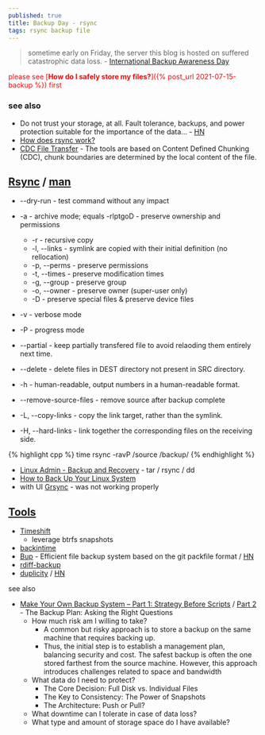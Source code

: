 ```yaml
---
published: true
title: Backup Day - rsync
tags: rsync backup file
---
```

> sometime early on Friday, the server this blog is hosted on suffered catastrophic data loss.  - [International Backup Awareness Day](https://blog.codinghorror.com/international-backup-awareness-day/)

<span style="color:red">please see [**How do I safely store my files?**]({% post_url 2021-07-15-backup %}) first</span>

### see also
- Do not trust your storage, at all. Fault tolerance, backups, and power protection suitable for the importance of the data... - [HN](https://news.ycombinator.com/item?id=40771922)
- [	How does rsync work?](https://news.ycombinator.com/item?id=31958536)
- [CDC File Transfer](https://github.com/google/cdc-file-transfer?tab=readme-ov-file#cdc-file-transfer) - The tools are based on Content Defined Chunking (CDC), chunk boundaries are determined by the local content of the file.

## [Rsync](https://www.howtogeek.com/427480/how-to-back-up-your-linux-system/) / [man](https://linux.die.net/man/1/rsync)

- --dry-run - test command without any impact
- -a - archive mode; equals -rlptgoD - preserve ownership and permissions
    - -r - recursive copy
	- -l, --links - symlink are copied with their initial definition (no rellocation)
	- -p, --perms - preserve permissions
    - -t, --times - preserve modification times
    - -g, --group - preserve group 
    - -o, --owner - preserve owner (super-user only)
    - -D          - preserve special files & preserve device files
- -v - verbose mode
- -P - progress mode

- --partial - keep partially transfered file to avoid relaoding them entirely next time.
- --delete - delete files in DEST directory not present in SRC directory.

- -h - human-readable, output numbers in a human-readable format.
- --remove-source-files - remove source after backup complete

- -L, --copy-links - copy the link target, rather than the symlink.
- -H, --hard-links - link together the corresponding files on the receiving side.

{% highlight cpp %}
time rsync -ravP /source /backup/
{% endhighlight %}


- [Linux Admin - Backup and Recovery](https://www.tutorialspoint.com/linux_admin/linux_admin_backup_and_recovery.htm) - tar / rsync / dd 
- [How to Back Up Your Linux System](https://www.howtogeek.com/427480/how-to-back-up-your-linux-system/)
- with UI [Grsync](http://www.opbyte.it/grsync/) - was not working properly

## [Tools](https://www.maketecheasier.com/time-machine-alternatives-linux/)
- [Timeshift](https://github.com/teejee2008/timeshift)
	- leverage btrfs snapshots
- [backintime](https://github.com/bit-team/backintime)
- [	Bup](https://github.com/bup/bup) - Efficient file backup system based on the git packfile format  / [HN](https://news.ycombinator.com/item?id=7245297)
- [rdiff-backup](https://rdiff-backup.net/) 
- [duplicity](http://duplicity.nongnu.org/) / [HN](https://news.ycombinator.com/item?id=6712244)

see also
- [	Make Your Own Backup System – Part 1: Strategy Before Scripts](https://news.ycombinator.com/item?id=44618687) / [Part 2](https://it-notes.dragas.net/2025/07/29/make-your-own-backup-system-part-2-forging-the-freebsd-backup-stronghold/) - The Backup Plan: Asking the Right Questions
    - How much risk am I willing to take? 
        - A common but risky approach is to store a backup on the same machine that requires backing up.
        - Thus, the initial step is to establish a management plan, balancing security and cost. The safest backup is often the one stored farthest from the source machine. However, this approach introduces challenges related to space and bandwidth
    - What data do I need to protect? 
        - The Core Decision: Full Disk vs. Individual Files
        - The Key to Consistency: The Power of Snapshots
        - The Architecture: Push or Pull?
    - What downtime can I tolerate in case of data loss? 
    - What type and amount of storage space do I have available?
